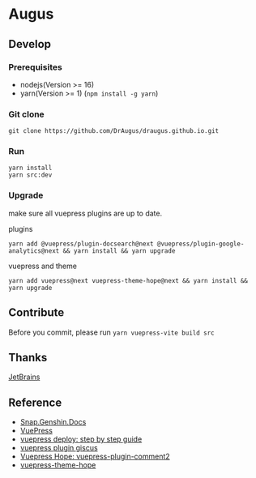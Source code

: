 # Augus

## Develop

### Prerequisites

- nodejs(Version >= 16)
- yarn(Version >= 1) (`npm install -g yarn`)

### Git clone

```git
git clone https://github.com/DrAugus/draugus.github.io.git
```

### Run

```yarn
yarn install
yarn src:dev
```

### Upgrade

make sure all vuepress plugins are up to date.

plugins
```shell
yarn add @vuepress/plugin-docsearch@next @vuepress/plugin-google-analytics@next && yarn install && yarn upgrade
```

vuepress and theme
```shell
yarn add vuepress@next vuepress-theme-hope@next && yarn install && yarn upgrade
```

## Contribute

Before you commit, please run `yarn vuepress-vite build src`

## Thanks

[JetBrains](https://www.jetbrains.com/zh-cn/community/opensource/#support)

## Reference

* [Snap.Genshin.Docs](https://github.com/DGP-Studio/Snap.Genshin.Docs)
* [VuePress](https://vuepress.vuejs.org/guide/deploy.html#github-pages)
* [vuepress deploy: step by step guide](https://github.com/marketplace/actions/vuepress-deploy#step-by-step-guide)
* [vuepress plugin giscus](https://vuepress-theme-hope.github.io/v2/comment/guide/giscus.html)
* [Vuepress Hope: vuepress-plugin-comment2](https://github.com/vuepress-theme-hope/vuepress-theme-hope/tree/main/demo/comment2)
* [vuepress-theme-hope](https://vuepress-theme-hope.github.io/v2/)